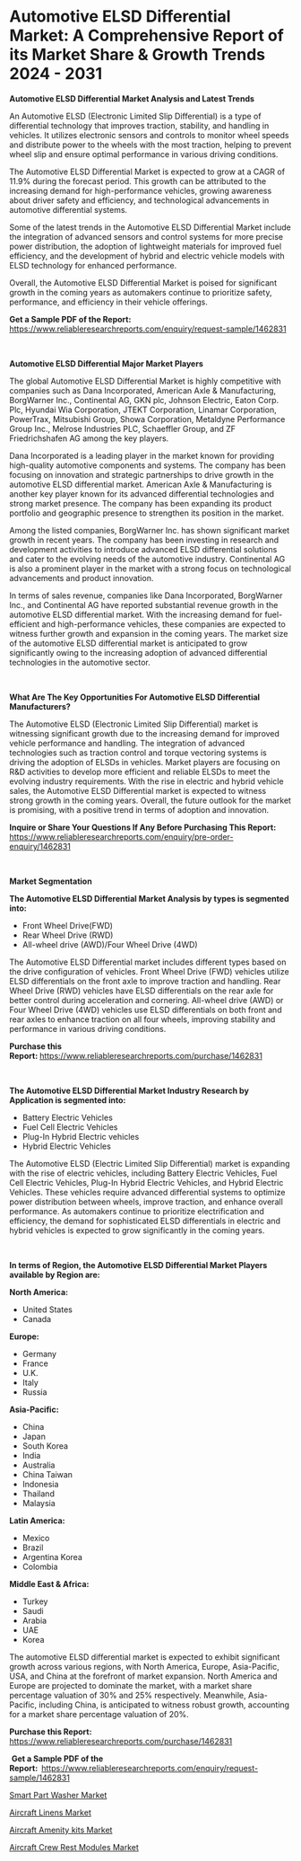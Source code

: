 <p><h1>Automotive ELSD Differential Market: A Comprehensive Report of its Market Share & Growth Trends 2024 - 2031</h1></p><p><strong>Automotive ELSD Differential Market Analysis and Latest Trends</strong></p>
<p><p>An Automotive ELSD (Electronic Limited Slip Differential) is a type of differential technology that improves traction, stability, and handling in vehicles. It utilizes electronic sensors and controls to monitor wheel speeds and distribute power to the wheels with the most traction, helping to prevent wheel slip and ensure optimal performance in various driving conditions.</p><p>The Automotive ELSD Differential Market is expected to grow at a CAGR of 11.9% during the forecast period. This growth can be attributed to the increasing demand for high-performance vehicles, growing awareness about driver safety and efficiency, and technological advancements in automotive differential systems.</p><p>Some of the latest trends in the Automotive ELSD Differential Market include the integration of advanced sensors and control systems for more precise power distribution, the adoption of lightweight materials for improved fuel efficiency, and the development of hybrid and electric vehicle models with ELSD technology for enhanced performance.</p><p>Overall, the Automotive ELSD Differential Market is poised for significant growth in the coming years as automakers continue to prioritize safety, performance, and efficiency in their vehicle offerings.</p></p>
<p><strong>Get a Sample PDF of the Report:&nbsp;</strong> <a href="https://www.reliableresearchreports.com/enquiry/request-sample/1462831">https://www.reliableresearchreports.com/enquiry/request-sample/1462831</a></p>
<p>&nbsp;</p>
<p><strong>Automotive ELSD Differential Major Market Players</strong></p>
<p><p>The global Automotive ELSD Differential Market is highly competitive with companies such as Dana Incorporated, American Axle & Manufacturing, BorgWarner Inc., Continental AG, GKN plc, Johnson Electric, Eaton Corp. Plc, Hyundai Wia Corporation, JTEKT Corporation, Linamar Corporation, PowerTrax, Mitsubishi Group, Showa Corporation, Metaldyne Performance Group Inc., Melrose Industries PLC, Schaeffler Group, and ZF Friedrichshafen AG among the key players.</p><p>Dana Incorporated is a leading player in the market known for providing high-quality automotive components and systems. The company has been focusing on innovation and strategic partnerships to drive growth in the automotive ELSD differential market. American Axle & Manufacturing is another key player known for its advanced differential technologies and strong market presence. The company has been expanding its product portfolio and geographic presence to strengthen its position in the market.</p><p>Among the listed companies, BorgWarner Inc. has shown significant market growth in recent years. The company has been investing in research and development activities to introduce advanced ELSD differential solutions and cater to the evolving needs of the automotive industry. Continental AG is also a prominent player in the market with a strong focus on technological advancements and product innovation.</p><p>In terms of sales revenue, companies like Dana Incorporated, BorgWarner Inc., and Continental AG have reported substantial revenue growth in the automotive ELSD differential market. With the increasing demand for fuel-efficient and high-performance vehicles, these companies are expected to witness further growth and expansion in the coming years. The market size of the automotive ELSD differential market is anticipated to grow significantly owing to the increasing adoption of advanced differential technologies in the automotive sector.</p></p>
<p>&nbsp;</p>
<p><strong>What Are The Key Opportunities For Automotive ELSD Differential Manufacturers?</strong></p>
<p><p>The Automotive ELSD (Electronic Limited Slip Differential) market is witnessing significant growth due to the increasing demand for improved vehicle performance and handling. The integration of advanced technologies such as traction control and torque vectoring systems is driving the adoption of ELSDs in vehicles. Market players are focusing on R&D activities to develop more efficient and reliable ELSDs to meet the evolving industry requirements. With the rise in electric and hybrid vehicle sales, the Automotive ELSD Differential market is expected to witness strong growth in the coming years. Overall, the future outlook for the market is promising, with a positive trend in terms of adoption and innovation.</p></p>
<p><strong>Inquire or Share Your Questions If Any Before Purchasing This Report:</strong> <a href="https://www.reliableresearchreports.com/enquiry/pre-order-enquiry/1462831">https://www.reliableresearchreports.com/enquiry/pre-order-enquiry/1462831</a></p>
<p>&nbsp;</p>
<p><strong>Market Segmentation</strong></p>
<p><strong>The Automotive ELSD Differential Market Analysis by types is segmented into:</strong></p>
<p><ul><li>Front Wheel Drive(FWD)</li><li>Rear Wheel Drive (RWD)</li><li>All-wheel drive (AWD)/Four Wheel Drive (4WD)</li></ul></p>
<p><p>The Automotive ELSD Differential market includes different types based on the drive configuration of vehicles. Front Wheel Drive (FWD) vehicles utilize ELSD differentials on the front axle to improve traction and handling. Rear Wheel Drive (RWD) vehicles have ELSD differentials on the rear axle for better control during acceleration and cornering. All-wheel drive (AWD) or Four Wheel Drive (4WD) vehicles use ELSD differentials on both front and rear axles to enhance traction on all four wheels, improving stability and performance in various driving conditions.</p></p>
<p><strong>Purchase this Report:&nbsp;</strong><a href="https://www.reliableresearchreports.com/purchase/1462831">https://www.reliableresearchreports.com/purchase/1462831</a></p>
<p>&nbsp;</p>
<p><strong>The Automotive ELSD Differential Market Industry Research by Application is segmented into:</strong></p>
<p><ul><li>Battery Electric Vehicles</li><li>Fuel Cell Electric Vehicles</li><li>Plug-In Hybrid Electric vehicles</li><li>Hybrid Electric Vehicles</li></ul></p>
<p><p>The Automotive ELSD (Electric Limited Slip Differential) market is expanding with the rise of electric vehicles, including Battery Electric Vehicles, Fuel Cell Electric Vehicles, Plug-In Hybrid Electric Vehicles, and Hybrid Electric Vehicles. These vehicles require advanced differential systems to optimize power distribution between wheels, improve traction, and enhance overall performance. As automakers continue to prioritize electrification and efficiency, the demand for sophisticated ELSD differentials in electric and hybrid vehicles is expected to grow significantly in the coming years.</p></p>
<p>&nbsp;</p>
<p><strong>In terms of Region, the Automotive ELSD Differential Market Players available by Region are:</strong></p>
<p>
    <p> <strong> North America: </strong>
        <ul>
            <li>United States</li>
            <li>Canada</li>
        </ul>
        </p> 
    <p> <strong> Europe: </strong>
        <ul>
            <li>Germany</li>
            <li>France</li>
            <li>U.K.</li>
            <li>Italy</li>
            <li>Russia</li>
        </ul>
        </p> 
    <p> <strong> Asia-Pacific: </strong>
        <ul>
            <li>China</li>
            <li>Japan</li>
            <li>South Korea</li>
            <li>India</li>
            <li>Australia</li>
            <li>China Taiwan</li>
            <li>Indonesia</li>
            <li>Thailand</li>
            <li>Malaysia</li>
        </ul>
        </p> 
    <p> <strong> Latin America: </strong>
        <ul>
            <li>Mexico</li>
            <li>Brazil</li>
            <li>Argentina Korea</li>
            <li>Colombia</li>
        </ul>
        </p> 
    <p> <strong> Middle East & Africa: </strong>
        <ul>
            <li>Turkey</li>
            <li>Saudi</li>
            <li>Arabia</li>
            <li>UAE</li>
            <li>Korea</li>
        </ul>
    </p>
    </p>
<p><p>The automotive ELSD differential market is expected to exhibit significant growth across various regions, with North America, Europe, Asia-Pacific, USA, and China at the forefront of market expansion. North America and Europe are projected to dominate the market, with a market share percentage valuation of 30% and 25% respectively. Meanwhile, Asia-Pacific, including China, is anticipated to witness robust growth, accounting for a market share percentage valuation of 20%.</p></p>
<p><strong>Purchase this Report: </strong><a href="https://www.reliableresearchreports.com/purchase/1462831">https://www.reliableresearchreports.com/purchase/1462831</a></p>
<p>&nbsp;<strong>Get a Sample PDF of the Report:&nbsp;&nbsp;</strong><a href="https://www.reliableresearchreports.com/enquiry/request-sample/1462831">https://www.reliableresearchreports.com/enquiry/request-sample/1462831</a></p>
<p><strong></strong></p>
<p><p><a href="https://natural-crush-b99.notion.site/Smart-Part-Washer-Market-Size-Share-Trends-Analysis-Report-By-Application-Regional-Outlook-Comp-57b5d801d5be41b5b28c95f4b81dfec2">Smart Part Washer Market</a></p><p><a href="https://view.publitas.com/reportprime-1/aircraft-linens-market-research-report-forecasted-for-period-from-2023-2030-by-market-type-market-application-and-region/">Aircraft Linens Market</a></p><p><a href="https://view.publitas.com/reportprime-1/aircraft-amenity-kits-market-research-report-unlocks-analysis-on-the-market-financial-status-market-size-and-market-revenue-upto-2030/">Aircraft Amenity kits Market</a></p><p><a href="https://view.publitas.com/reportprime-1/aircraft-crew-rest-modules-market-size-share-trends-analysis-report-by-application-regional-outlook-competitive-strategies-and-segment-forecasts-2023-2030/">Aircraft Crew Rest Modules Market</a></p></p>
